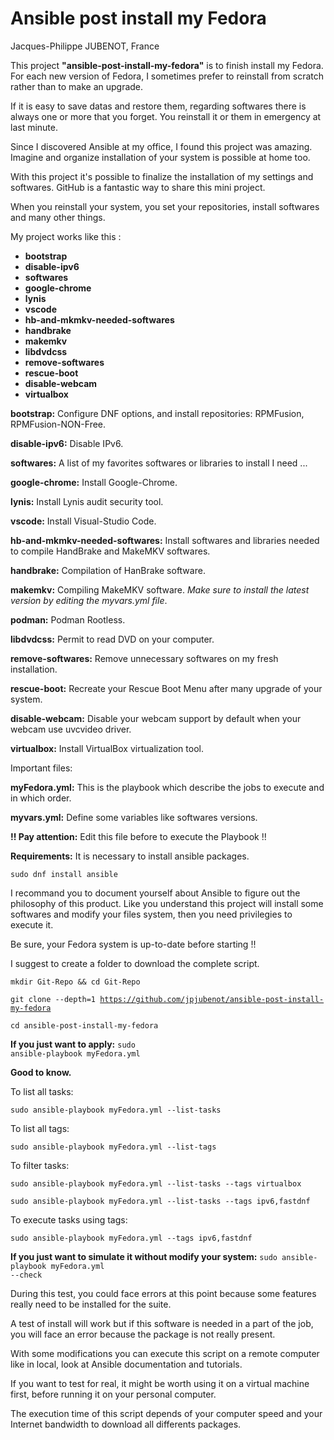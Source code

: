 # Ansible post install my Fedora
Jacques-Philippe JUBENOT, France

<p>This project <strong>"ansible-post-install-my-fedora"</strong> is to finish install my Fedora.
For each new version of Fedora, I sometimes prefer to reinstall from scratch rather than to make
an upgrade.</p>
<p>If it is easy to save datas and restore them, regarding softwares there is always
one or more that you forget. You reinstall it or them in emergency at last minute.</p>
<p>Since I discovered Ansible at my office, I found this project was amazing.
Imagine and organize installation of your system is possible at home too.</p>
<p>With this project it's possible to finalize the installation of my settings and softwares.
GitHub is a fantastic way to share this mini project.</p>
<p>When you reinstall your system, you set your repositories, install softwares and
many other things.</p>

My project works like this :
- <strong>bootstrap</strong>
- <strong>disable-ipv6</strong>
- <strong>softwares</strong>
- <strong>google-chrome</strong>
- <strong>lynis</strong>
- <strong>vscode</strong>
- <strong>hb-and-mkmkv-needed-softwares</strong>
- <strong>handbrake</strong>
- <strong>makemkv</strong>
- <strong>libdvdcss</strong>
- <strong>remove-softwares</strong>
- <strong>rescue-boot</strong>
- <strong>disable-webcam</strong>
- <strong>virtualbox</strong>

<strong>bootstrap:</strong> Configure DNF options, and install repositories: RPMFusion, RPMFusion-NON-Free.

<strong>disable-ipv6:</strong> Disable IPv6.

<strong>softwares:</strong> A list of my favorites softwares or libraries to install I need ...

<strong>google-chrome:</strong> Install Google-Chrome.

<strong>lynis:</strong> Install Lynis audit security tool.

<strong>vscode:</strong> Install Visual-Studio Code.

<strong>hb-and-mkmkv-needed-softwares:</strong> Install softwares and libraries needed to compile HandBrake and MakeMKV softwares.

<strong>handbrake:</strong> Compilation of HanBrake software.

<strong>makemkv:</strong> Compiling MakeMKV software. <em>Make sure to install the latest version by editing the myvars.yml file</em>.

<strong>podman:</strong> Podman Rootless.

<strong>libdvdcss:</strong> Permit to read DVD on your computer.

<strong>remove-softwares:</strong> Remove unnecessary softwares on my fresh installation.

<strong>rescue-boot:</strong> Recreate your Rescue Boot Menu after many upgrade of your system.

<strong>disable-webcam:</strong> Disable your webcam support by default when your webcam use uvcvideo driver.

<strong>virtualbox:</strong> Install VirtualBox virtualization tool.


Important files:

<strong>myFedora.yml:</strong> This is the playbook which describe the jobs to execute and in which order.

<strong>myvars.yml:</strong> Define some variables like softwares versions.
<p><strong>!! Pay attention:</strong> Edit this file before to execute the Playbook !!</p>


<strong>Requirements:</strong>
It is necessary to install ansible packages.

<code>sudo dnf install ansible</code>

I recommand you to document yourself about Ansible to figure out the philosophy of this product.
Like you understand this project will install some softwares and modify your files system,
then you need privilegies to execute it.

<p>Be sure, your Fedora system is up-to-date before starting !!</p>

I suggest to create a folder to download the complete script.

<code>mkdir Git-Repo && cd Git-Repo</code>

<code>git clone  --depth=1 https://github.com/jpjubenot/ansible-post-install-my-fedora</code>

<code>cd ansible-post-install-my-fedora</code>

<strong>If you just want to apply:</strong> <code>sudo ansible-playbook myFedora.yml</code>

<strong>Good to know.</strong>
<p>To list all tasks:</p>
<p><code>sudo ansible-playbook myFedora.yml --list-tasks</code></p>

<p>To list all tags:</p>
<p><code>sudo ansible-playbook myFedora.yml --list-tags</code></p>

<p>To filter tasks:</p>
<p><code>sudo ansible-playbook myFedora.yml --list-tasks --tags virtualbox</code></p>
<p><code>sudo ansible-playbook myFedora.yml --list-tasks --tags ipv6,fastdnf</code></p>

<p>To execute tasks using tags:</p>
<p><code>sudo ansible-playbook myFedora.yml --tags ipv6,fastdnf</code></p>

<strong>If you just want to simulate it without modify your system:</strong> <code>sudo ansible-playbook myFedora.yml --check</code>

<p>During this test, you could face errors at this point because some features really need
to be installed for the suite.</p>
<p>A test of install will work but if this software is needed in a part of the job, you will
face an error because the package is not really present.</p>
<p>With some modifications you can execute this script on a remote computer like in local, look at Ansible documentation
and tutorials.</p>
<p>If you want to test for real, it might be worth using it on a virtual machine first, before running it on your personal computer.</p>
<p>The execution time of this script depends of your computer speed and your Internet bandwidth to download all differents packages.</p>